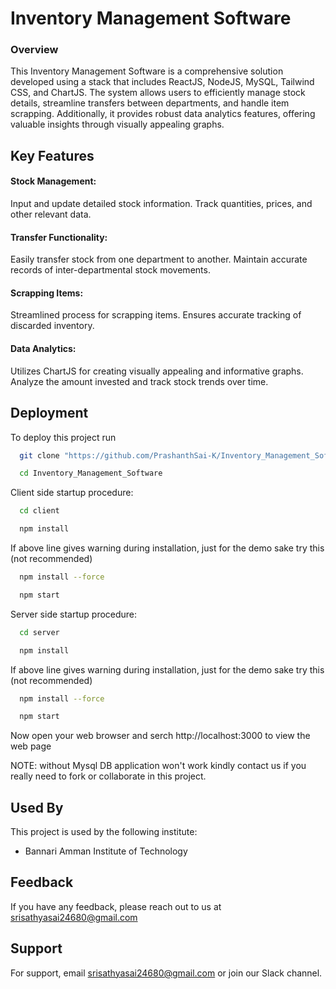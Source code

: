 

# Inventory Management Software

### Overview

This Inventory Management Software is a comprehensive solution developed using a stack that includes ReactJS, NodeJS, MySQL, Tailwind CSS, and ChartJS. The system allows users to efficiently manage stock details, streamline transfers between departments, and handle item scrapping. Additionally, it provides robust data analytics features, offering valuable insights through visually appealing graphs.











## Key Features

#### Stock Management:
Input and update detailed stock information.
Track quantities, prices, and other relevant data.

#### Transfer Functionality:
Easily transfer stock from one department to another.
Maintain accurate records of inter-departmental stock movements.

#### Scrapping Items:
Streamlined process for scrapping items.
Ensures accurate tracking of discarded inventory.

#### Data Analytics:
Utilizes ChartJS for creating visually appealing and informative graphs.
Analyze the amount invested and track stock trends over time.
## Deployment

To deploy this project run

```bash
  git clone "https://github.com/PrashanthSai-K/Inventory_Management_Software.git"
```
```bash
  cd Inventory_Management_Software
```
Client side startup procedure:
```bash
  cd client
```
```bash
  npm install
```
If above line gives warning during installation, just for the demo sake try this (not recommended)
```bash
  npm install --force
```
```bash
  npm start
```
Server side startup procedure:
```bash
  cd server
```
```bash
  npm install
```
If above line gives warning during installation, just for the demo sake try this (not recommended)
```bash
  npm install --force
```
```bash
  npm start
```
Now open your web browser and serch http://localhost:3000 to view the web page

NOTE: without Mysql DB application won't work kindly contact us if you really need to fork or collaborate in this project.



## Used By

This project is used by the following institute:

- Bannari Amman Institute of Technology

## Feedback

If you have any feedback, please reach out to us at srisathyasai24680@gmail.com


## Support

For support, email srisathyasai24680@gmail.com or join our Slack channel.

